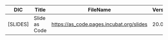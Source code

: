 
| DIC	| Title	|	FileName	|	Version	|
|-------|-------|---------------|-----------|
| [SLIDES] |Slide as Code| https://as_code.pages.incubat.org/slides | 20.0.0|

